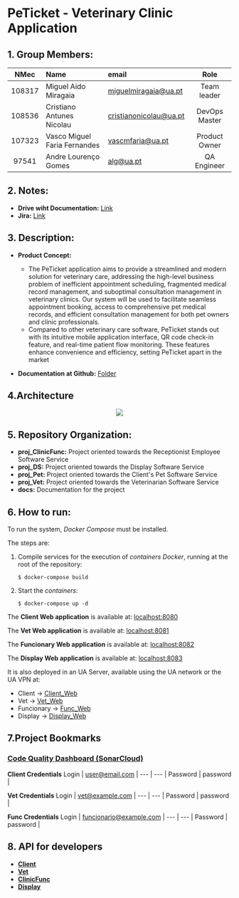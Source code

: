 # PeTicket - Veterinary Clinic Application

## 1. Group Members:

| NMec | Name | email | Role |
|:---: |:---|:---|:---:|
| 108317 | Miguel Aido Miragaia         | [miguelmiragaia@ua.pt](https://github.com/Miragaia)              |    Team leader      |
| 108536 | Cristiano Antunes Nicolau    | [cristianonicolau@ua.pt](https://github.com/cristiano-nicolau)   |    DevOps Master    |
| 107323 | Vasco Miguel Faria Fernandes | [vascmfaria@ua.pt](https://github.com/vasco-faria)               |    Product Owner    |
| 97541  | Andre Lourenço Gomes         | [alg@ua.pt](https://github.com/andregomes04)                     |    QA Engineer      |

## 2. Notes:
* **Drive wiht Documentation:** [Link](https://drive.google.com/drive/folders/1TmTxcr5QHyxkNuKgjCWnforqc507J474?usp=sharing6)
 * **Jira:** [Link](https://10cccristiano.atlassian.net/jira/software/projects/SCRUM/boards/1/backlog?atlOrigin=eyJpIjoiODdiM2U3ZTI1ODRkNDRlM2I4ZDg3NDA3OGU1MWU3NDgiLCJwIjoiaiJ9)

## 3. Description:

- **Product Concept:**
    - The PeTicket application aims to provide a streamlined and modern solution for veterinary care, addressing the high-level business problem of inefficient appointment scheduling, fragmented medical record management, and suboptimal consultation management in veterinary clinics. Our system will be used to facilitate seamless appointment booking, access to comprehensive pet medical records, and efficient consultation management for both pet owners and clinic professionals.
    - Compared to other veterinary care software, PeTicket stands out with its intuitive mobile application interface, QR code check-in feature, and real-time patient flow monitoring. These features enhance convenience and efficiency, setting PeTicket apart in the market

 
- **Documentation at Github:** [Folder](https://github.com/PeTicket/docs)

## 4.Architecture

<p align="center">
  <img  src="./docs/architecture.png">
</p>

## 5. Repository Organization:

* **proj_ClinicFunc:** Project oriented towards the Receptionist Employee Software Service
* **proj_DS:** Project oriented towards the Display Software Service
* **proj_Pet:** Project oriented towards the Client's Pet Software Service
* **proj_Vet:** Project oriented towards the Veterinarian Software Service
* **docs:** Documentation for the project

## 6. How to run:
To run the system, _Docker Compose_ must be installed.

The steps are:

1. Compile services for the execution of _containers Docker_, running at the root of the repository:
   
    ```
    $ docker-compose build
    ```
    
2. Start the _containers_:
    
    ```
    $ docker-compose up -d
    ```
    
The **Client Web application** is available at: [localhost:8080](http://localhost:8080)

The **Vet Web application** is available at: [localhost:8081](http://localhost:8081)

The **Funcionary Web application** is available at: [localhost:8082](http://localhost:8082)

The **Display Web application** is available at: [localhost:8083](http://localhost:8083)

It is also deployed in an UA Server, available using the UA network or the UA VPN at:
- Client -> [Client_Web](http://deti-tqs-13.ua.pt:3001)
- Vet -> [Vet_Web](http://deti-tqs-13.ua.pt:3003)
- Funcionary -> [Func_Web](http://deti-tqs-13.ua.pt:3002)
- Display -> [Display_Web](http://deti-tqs-13.ua.pt:3004)


## 7.Project Bookmarks

### [**Code Quality Dashboard (SonarCloud)**](https://sonarcloud.io/organizations/peticket/projects) 

**Client Credentials**
Login | user@email.com |
--- | --- |
Password | password |

**Vet Credentials**
Login | vet@example.com |
--- | --- |
Password | password |

**Func Credentials**
Login | funcionario@example.com |
--- | --- |
Password | password |

## 8. API for developers
- [**Client**](http://deti-tqs-13.ua.pt:8080/swagger-ui/index.html)
- [**Vet**](http://deti-tqs-13.ua.pt:8081/swagger-ui/index.html) 
- [**ClinicFunc**](http://deti-tqs-13.ua.pt:8082/swagger-ui/index.html)
- [**Display**](http://deti-tqs-13.ua.pt:8888/swagger-ui/index.html) 

